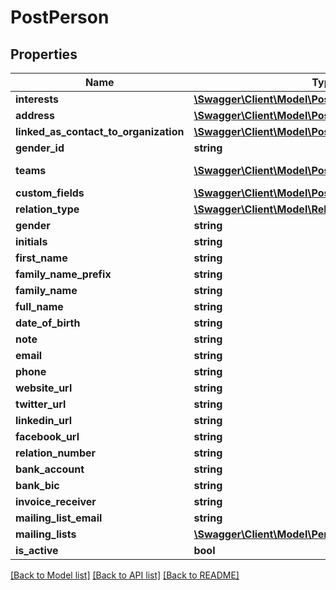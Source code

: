 # PostPerson

## Properties

 Name                                  | Type                                                                                  | Description   | Notes      
---------------------------------------|---------------------------------------------------------------------------------------|---------------|------------
 **interests**                         | [**\Swagger\Client\Model\PostInterest[]**](PostInterest.md)                           |               | [optional] 
 **address**                           | [**\Swagger\Client\Model\PostAddress**](PostAddress.md)                               |               | [optional] 
 **linked_as_contact_to_organization** | [**\Swagger\Client\Model\PostContactOrganizationFk[]**](PostContactOrganizationFk.md) |               | [optional] 
 **gender_id**                         | **string**                                                                            |               | [optional] 
 **teams**                             | [**\Swagger\Client\Model\PostTeam[]**](PostTeam.md)                                   | See /hrm/team | [optional] 
 **custom_fields**                     | [**\Swagger\Client\Model\PostCustomFieldValue[]**](PostCustomFieldValue.md)           |               | [optional] 
 **relation_type**                     | [**\Swagger\Client\Model\RelationType**](RelationType.md)                             |               | [optional] 
 **gender**                            | **string**                                                                            |               | [optional] 
 **initials**                          | **string**                                                                            |               | [optional] 
 **first_name**                        | **string**                                                                            |               | [optional] 
 **family_name_prefix**                | **string**                                                                            |               | [optional] 
 **family_name**                       | **string**                                                                            |               | [optional] 
 **full_name**                         | **string**                                                                            |               | [optional] 
 **date_of_birth**                     | **string**                                                                            |               | [optional] 
 **note**                              | **string**                                                                            |               | [optional] 
 **email**                             | **string**                                                                            |               | [optional] 
 **phone**                             | **string**                                                                            |               | [optional] 
 **website_url**                       | **string**                                                                            |               | [optional] 
 **twitter_url**                       | **string**                                                                            |               | [optional] 
 **linkedin_url**                      | **string**                                                                            |               | [optional] 
 **facebook_url**                      | **string**                                                                            |               | [optional] 
 **relation_number**                   | **string**                                                                            |               | [optional] 
 **bank_account**                      | **string**                                                                            |               | [optional] 
 **bank_bic**                          | **string**                                                                            |               | [optional] 
 **invoice_receiver**                  | **string**                                                                            |               | [optional] 
 **mailing_list_email**                | **string**                                                                            |               | [optional] 
 **mailing_lists**                     | [**\Swagger\Client\Model\PersonMailingList[]**](PersonMailingList.md)                 |               | [optional] 
 **is_active**                         | **bool**                                                                              |               | [optional] 

[[Back to Model list]](../../README.md#documentation-for-models) [[Back to API list]](../../README.md#documentation-for-api-endpoints) [[Back to README]](../../README.md)



